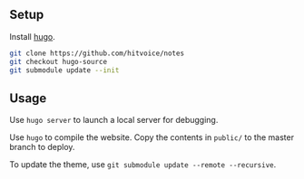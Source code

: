 ## Setup
Install [hugo](http://gohugo.io/).
```sh
git clone https://github.com/hitvoice/notes
git checkout hugo-source
git submodule update --init
```
## Usage
Use `hugo server` to launch a local server for debugging.

Use `hugo` to compile the website. Copy the contents in `public/` to the master branch to deploy.

To update the theme, use `git submodule update --remote --recursive`.
